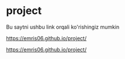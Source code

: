 # project

Bu saytni ushbu link orqali ko'rishingiz mumkin 

https://emris06.github.io/project/

https://emris06.github.io/project/
